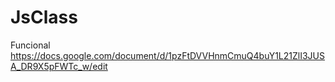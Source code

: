 # JsClass

Funcional
https://docs.google.com/document/d/1pzFtDVVHnmCmuQ4buY1L21ZlI3JUSA_DR9X5pFWTc_w/edit
